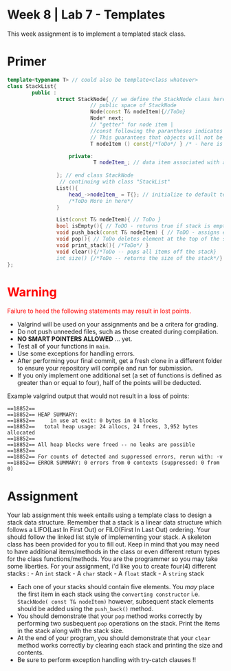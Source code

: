 # Week 8 | Lab 7 - Templates

This week assignment is to implement a templated stack class.

# Primer
```c++
template<typename T> // could also be template<class whatever>
class StackList{
        public :
                struct StackNode{ // we define the StackNode class here so that it may use our template T.
                           // public space of StackNode   
                           Node(const T& nodeItem){//ToDo}
                           Node* next;
                           // "getter" for node item | 
                           //const following the parantheses indicates "const-correctness". 
                           // This guarantees that objects will not be mutated(modified) by this function "nodeItem()".
                           T nodeItem () const{/*ToDo*/ } /* - here is the aforementioned getter */

                    private:
                            T nodeItem_; // data item associated with a single node instance
                
                }; // end class StackNode
                 // continuing with class "StackList"
                List(){
                    head_->nodeItem_ = T{}; // initialize to default template value || whatever data type it assumes
                    /*ToDo More in here*/
                }

                List(const T& nodeItem){ // ToDo }
                bool isEmpty(){ // ToDO - returns true if stack is empty}
                void push_back(const T& nodeItem) { // ToDO - assigns element at the top of the stack}
                void pop(){ // ToDo deletes element at the top of the stack}
                void print_stack(){ /*ToDo*/ }
                void clear(){/*ToDo -- pops all items off the stack}
                int size() {/*ToDo -- returns the size of the stack*/}
};


```

# <span style="color:red">Warning</span>
<span style="color:red">Failure to heed the following statements may result in lost points.</span>
- Valgrind will be used on your assignments and be a critera for grading.
- Do not push unneeded files, such as those created during compilation.
- **NO SMART POINTERS ALLOWED** ... yet. 
- Test all of your functions in `main`.
- Use some exceptions for handling errors.
- After performing your final commit, get a fresh clone in a different folder to ensure your repository will compile and run for submission.
- If you only implement one additional set (a set of functions is defined as greater than or equal to four), half of the points will be deducted.

Example valgrind output that would not result in a loss of points:
```
==18852== 
==18852== HEAP SUMMARY:
==18852==     in use at exit: 0 bytes in 0 blocks
==18852==   total heap usage: 24 allocs, 24 frees, 3,952 bytes allocated
==18852== 
==18852== All heap blocks were freed -- no leaks are possible
==18852== 
==18852== For counts of detected and suppressed errors, rerun with: -v
==18852== ERROR SUMMARY: 0 errors from 0 contexts (suppressed: 0 from 0)
```

# Assignment
Your lab assignment this week entails using a template class to design a stack data structure. Remember that a stack is a linear data structure which follows a LIFO(Last In First Out) or FILO(First In Last Out) ordering. Your should follow the linked list style of implementing your stack. A skeleton class has been provided for you to fill out. Keep in mind that you may need to have additional items/methods in the class or even different return types for the class functions/methods. You are the programmer so you may take some liberties. 
For your assignment, i'd like you to create four(4) different stacks :
        - An `int` stack
        - A `char` stack
        - A `float` stack
        - A `string` stack
- Each one of your stacks should contain five elements. You *may* place the first item in each stack using the `converting constructor` i.e. `StackNode( const T& nodeItem)` however, subsequent stack elements should be added using the `push_back()` method. 
- You should demonstrate that your `pop` method works correctly by performing two susbequent `pop` operations on the stack. Print the items in the stack along with the stack size.
- At the end of your program, you should demonstrate that your `clear` method works correctly by clearing each stack and printing the size and contents.
- Be sure to perform exception handling with try-catch clauses !!
